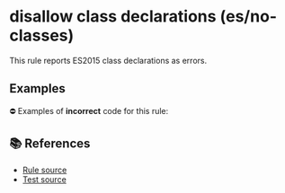 # disallow class declarations (es/no-classes)

This rule reports ES2015 class declarations as errors.

## Examples

⛔ Examples of **incorrect** code for this rule:

<eslint-playground type="bad" code="/*eslint es/no-classes: error */
class A {}
const B = class {}
" />

## 📚 References

- [Rule source](https://github.com/mysticatea/eslint-plugin-es/blob/v1.3.2/lib/rules/no-classes.js)
- [Test source](https://github.com/mysticatea/eslint-plugin-es/blob/v1.3.2/tests/lib/rules/no-classes.js)
